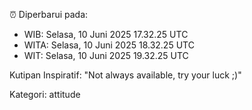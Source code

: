 ⏰ Diperbarui pada:
- WIB: Selasa, 10 Juni 2025 17.32.25 UTC
- WITA: Selasa, 10 Juni 2025 18.32.25 UTC
- WIT: Selasa, 10 Juni 2025 19.32.25 UTC

Kutipan Inspiratif:
"Not always available, try your luck ;)"


Kategori: attitude

